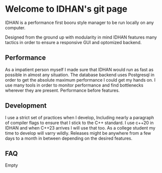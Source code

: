 # Welcome to IDHAN's git page
IDHAN is a performance first booru style manager to be run locally on any computer.

Designed from the ground up with modularity in mind IDHAN features many tactics in order to ensure a responsive GUI and optomized backend.

## Performance
As a impatient person myself I made sure that IDHAN would run as fast as possible in almost any situation. The database backend uses Postgresql in order to get the absolute maximum performance I could get my hands on. I use many tools in order to monitor performance and find bottlenecks wherever they are present. Performance before features.

## Development
I use a strict set of practices when I develop, Including nearly a paragraph of compiler flags to ensure that I stick to the C++ standard. I use c++20 in IDHAN and when C++23 arrives I will use that too. As a college student my time to develop will varry wildly. Releases might be anywhere from a few days to a month in between depending on the desired features. 

## FAQ
Empty

